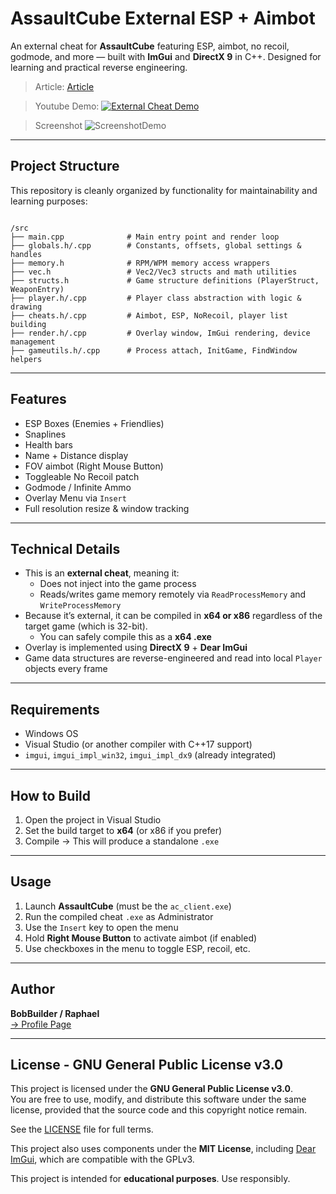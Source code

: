 # AssaultCube External ESP + Aimbot

An external cheat for **AssaultCube** featuring ESP, aimbot, no recoil, godmode, and more — built with **ImGui** and **DirectX 9** in C++. Designed for learning and practical reverse engineering.

> Article: [Article](https://adminions.ca/books/articles/page/part-1-from-reverse-engineering-to-cheat-development-external-game-hacks-with-assaultcube)

> Youtube Demo: [![External Cheat Demo](https://img.youtube.com/vi/cWaQgsfLquk/0.jpg)](https://youtu.be/cWaQgsfLquk)

> Screenshot ![ScreenshotDemo](screenshot.png)
---

## Project Structure

This repository is cleanly organized by functionality for maintainability and learning purposes:

```

/src
├── main.cpp              # Main entry point and render loop
├── globals.h/.cpp        # Constants, offsets, global settings & handles
├── memory.h              # RPM/WPM memory access wrappers
├── vec.h                 # Vec2/Vec3 structs and math utilities
├── structs.h             # Game structure definitions (PlayerStruct, WeaponEntry)
├── player.h/.cpp         # Player class abstraction with logic & drawing
├── cheats.h/.cpp         # Aimbot, ESP, NoRecoil, player list building
├── render.h/.cpp         # Overlay window, ImGui rendering, device management
├── gameutils.h/.cpp      # Process attach, InitGame, FindWindow helpers

```

---

## Features

- ESP Boxes (Enemies + Friendlies)
- Snaplines
- Health bars
- Name + Distance display
- FOV aimbot (Right Mouse Button)
- Toggleable No Recoil patch
- Godmode / Infinite Ammo
- Overlay Menu via `Insert`
- Full resolution resize & window tracking

---

## Technical Details

- This is an **external cheat**, meaning it:
  - Does not inject into the game process
  - Reads/writes game memory remotely via `ReadProcessMemory` and `WriteProcessMemory`
- Because it’s external, it can be compiled in **x64 or x86** regardless of the target game (which is 32-bit).
  - You can safely compile this as a **x64 .exe**
- Overlay is implemented using **DirectX 9** + **Dear ImGui**
- Game data structures are reverse-engineered and read into local `Player` objects every frame

---

## Requirements
- Windows OS
- Visual Studio (or another compiler with C++17 support)
- `imgui`, `imgui_impl_win32`, `imgui_impl_dx9` (already integrated)

---

## How to Build

1. Open the project in Visual Studio
2. Set the build target to **x64** (or x86 if you prefer)
3. Compile → This will produce a standalone `.exe`

---

## Usage
1. Launch **AssaultCube** (must be the `ac_client.exe`)
2. Run the compiled cheat `.exe` as Administrator
3. Use the `Insert` key to open the menu
4. Hold **Right Mouse Button** to activate aimbot (if enabled)
5. Use checkboxes in the menu to toggle ESP, recoil, etc.

---

## Author

**BobBuilder / Raphael**  
[→ Profile Page](https://adminions.ca/books/the-team/page/bobbuilder)

---

## License - GNU General Public License v3.0

This project is licensed under the **GNU General Public License v3.0**.  
You are free to use, modify, and distribute this software under the same license, provided that the source code and this copyright notice remain.

See the [LICENSE](./LICENSE) file for full terms.

This project also uses components under the **MIT License**, including [Dear ImGui](https://github.com/ocornut/imgui), which are compatible with the GPLv3.


This project is intended for **educational purposes**. Use responsibly.

